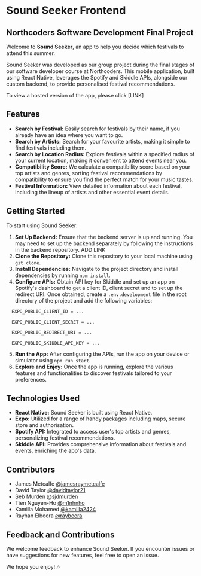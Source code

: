 # Sound Seeker Frontend

## Northcoders Software Development Final Project

Welcome to **Sound Seeker**, an app to help you decide which festivals to attend this summer.

Sound Seeker was developed as our group project during the final stages of our software developer course at Northcoders. This mobile application, built using React Native, leverages the Spotify and Skiddle APIs, alongside our custom backend, to provide personalised festival recommendations.

To view a hosted version of the app, please click [LINK]

## Features
- **Search by Festival:** Easily search for festivals by their name, if you already have an idea where you want to go.
- **Search by Artists:** Search for your favourite artists, making it simple to find festivals including them.
- **Search by Location Radius:** Explore festivals within a specified radius of your current location, making it convenient to attend events near you.
- **Compatibility Score:** We calculate a compatibility score based on your top artists and genres, sorting festival recommendations by compatibility to ensure you find the perfect match for your music tastes.
- **Festival Information:** View detailed information about each festival, including the lineup of artists and other essential event details.
## Getting Started
To start using Sound Seeker:
1. **Set Up Backend:** Ensure that the backend server is up and running. You may need to set up the backend separately by following the instructions in the backend repository. ADD LINK
2. **Clone the Repository:** Clone this repository to your local machine using `git clone`.
3. **Install Dependencies:** Navigate to the project directory and install dependencies by running `npm install`.
4. **Configure APIs:** Obtain API key for Skiddle and set up an app on Spotify's dashboard to get a client ID, client secret and to set up the redirect URI. Once obtained, create a `.env.development` file in the root directory of the project and add the following variables:
   
```
  EXPO_PUBLIC_CLIENT_ID = ...

  EXPO_PUBLIC_CLIENT_SECRET = ...

  EXPO_PUBLIC_REDIRECT_URI = ...

  EXPO_PUBLIC_SKIDDLE_API_KEY = ...
  ```
5. **Run the App:** After configuring the APIs, run the app on your device or simulator using `npm run start`.
6. **Explore and Enjoy:** Once the app is running, explore the various features and functionalities to discover festivals tailored to your preferences.
## Technologies Used
- **React Native:** Sound Seeker is built using React Native.
- **Expo:** Utilized for a range of handy packages including maps, secure store and authorisation.
- **Spotify API:** Integrated to access user's top artists and genres, personalizing festival recommendations.
- **Skiddle API:** Provides comprehensive information about festivals and events, enriching the app's data.
## Contributors
- James Metcalfe [@jamesraymetcalfe](https://github.com/jamesraymetcalfe)
- David Taylor [@davidtaylor21](https://github.com/davidtaylor21)
- Seb Murden [@sjdmurden](https://github.com/sjdmurden)
- Tien Nguyen-Ho [@m1nhnho](https://github.com/m1nhnho)
- Kamilla Mohamed [@kamilla2424](https://github.com/kamilla2424)
- Rayhan Elbeera [@raybeera](https://github.com/raybeera)   
## Feedback and Contributions
We welcome feedback to enhance Sound Seeker. If you encounter issues or have suggestions for new features, feel free to open an issue.

We hope you enjoy! :notes:
